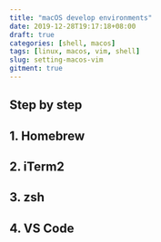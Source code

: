 ```yaml
---
title: "macOS develop environments"
date: 2019-12-28T19:17:18+08:00
draft: true
categories: [shell, macos]
tags: [linux, macos, vim, shell]
slug: setting-macos-vim
gitment: true
---
```


## Step by step

## 1. Homebrew

## 2. iTerm2

## 3. zsh

## 4. VS Code
